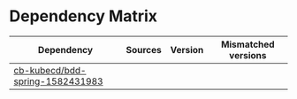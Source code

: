 # Dependency Matrix

Dependency | Sources | Version | Mismatched versions
---------- | ------- | ------- | -------------------
[cb-kubecd/bdd-spring-1582431983](https://github.com/cb-kubecd/bdd-spring-1582431983.git) |  | []() | 
